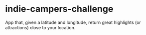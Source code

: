 # indie-campers-challenge
App that, given a latitude and longitude, return great highlights (or attractions) close to your location.
